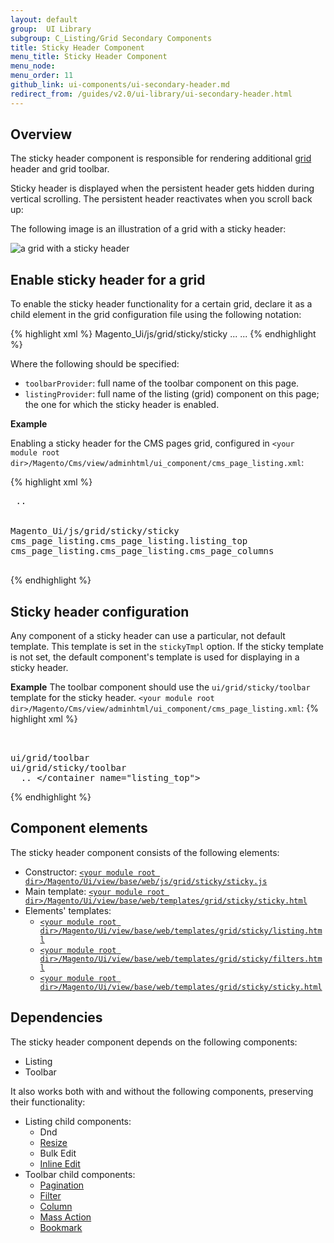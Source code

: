 ```yaml
---
layout: default
group:  UI Library
subgroup: C_Listing/Grid Secondary Components
title: Sticky Header Component
menu_title: Sticky Header Component
menu_node:
menu_order: 11
github_link: ui-components/ui-secondary-header.md
redirect_from: /guides/v2.0/ui-library/ui-secondary-header.html
---
```


<h2 id="filter">Overview</h2>

The sticky header component is responsible for rendering additional <a href="{{site.gdeurl}}ui-library/ui-listing-grid.html">grid</a> header and grid toolbar.

Sticky header is displayed when the persistent header gets hidden during vertical scrolling. The persistent header reactivates when you scroll back up:

The following image is an illustration of a grid with a sticky header:

<img src="{{site.gdeurl}}pattern-library/displaying-data/datatable/img/datatable13.jpg" alt="a grid with a sticky header">

<h2 id="enable_header">Enable sticky header for a grid</h2>

To enable the sticky header functionality for a certain grid, declare it as a child element in the grid configuration file using the following notation:

{% highlight xml %}
    <container name="sticky">
        <argument name="data" xsi:type="array">
            <item name="config" xsi:type="array">
                <item name="component" xsi:type="string">Magento_Ui/js/grid/sticky/sticky</item>
                <item name="toolbarProvider" xsi:type="string">...</item>
                <item name="listingProvider" xsi:type="string">...</item>
            </item>
        </argument>
    </container>
{% endhighlight %}

Where the following should be specified:

- `toolbarProvider`: full name of the toolbar component on this page.
- `listingProvider`: full name of the listing (grid) component on this page; the one for which the sticky header is enabled.

**Example**

Enabling a sticky header for the CMS pages grid, configured in `<your module root dir>/Magento/Cms/view/adminhtml/ui_component/cms_page_listing.xml`:

{% highlight xml %}
<listing xmlns:xsi="http://www.w3.org/2001/XMLSchema-instance" xsi:noNamespaceSchemaLocation="urn:magento:module:Magento_Ui:etc/ui_configuration.xsd">
        <container name="listing_top">
         ..
        </container>
        <container name="sticky">
            <argument name="data" xsi:type="array">
                <item name="config" xsi:type="array">
                    <item name="component" xsi:type="string">Magento_Ui/js/grid/sticky/sticky</item>
                    <item name="toolbarProvider" xsi:type="string">cms_page_listing.cms_page_listing.listing_top</item>
                    <item name="listingProvider" xsi:type="string">cms_page_listing.cms_page_listing.cms_page_columns</item>
                </item>
            </argument>
        </container>
    </listing>
{% endhighlight %}

<h2 id="sticky_config">Sticky header configuration</h2>

Any component of a sticky header can use a particular, not default template. This template is set in the `stickyTmpl` option. If the sticky template is not set, the default component's template is used for displaying in a sticky header.

**Example**
The toolbar component should use the `ui/grid/sticky/toolbar` template for the sticky header.
`<your module root dir>/Magento/Cms/view/adminhtml/ui_component/cms_page_listing.xml`:
{% highlight xml %}
<listing xmlns:xsi="http://www.w3.org/2001/XMLSchema-instance" xsi:noNamespaceSchemaLocation="urn:magento:module:Magento_Ui:etc/ui_configuration.xsd">
        <container name="listing_top">
            <argument name="data" xsi:type="array">
                <item name="config" xsi:type="array">
                    <item name="template" xsi:type="string">ui/grid/toolbar</item>
                    <item name="stickyTmpl" xsi:type="string">ui/grid/sticky/toolbar</item>
                </item>
            </argument>
            ..
        </container name="listing_top">
    </listing>
{% endhighlight %}

<h2 id="sticky_elements">Component elements</h2>
The sticky header component consists of the following elements:

- Constructor: <a href="{{site.mage2000url}}app/code/Magento/Ui/view/base/web/js/grid/sticky/sticky.js">`<your module root dir>/Magento/Ui/view/base/web/js/grid/sticky/sticky.js`</a>
- Main template: <a href="{{site.mage2000url}}app/code/Magento/Ui/view/base/web/templates/grid/sticky/sticky.html">`<your module root dir>/Magento/Ui/view/base/web/templates/grid/sticky/sticky.html`</a>
- Elements' templates:
	- <a href="{{site.mage2000url}}app/code/Magento/Ui/view/base/web/templates/grid/sticky/listing.html">`<your module root dir>/Magento/Ui/view/base/web/templates/grid/sticky/listing.html`</a>
	- <a href="{{site.mage2000url}}app/code/Magento/Ui/view/base/web/templates/grid/sticky/filters.html">`<your module root dir>/Magento/Ui/view/base/web/templates/grid/sticky/filters.html`</a>
	- <a href="{{site.mage2000url}}app/code/Magento/Ui/view/base/web/templates/grid/sticky/sticky.html">`<your module root dir>/Magento/Ui/view/base/web/templates/grid/sticky/sticky.html`</a>
	

<h2 id="sticky_dependencies">Dependencies</h2>
The sticky header component depends on the following components:

 - Listing
 - Toolbar


It also works both with and without the following components, preserving their functionality:

- Listing child components:
	- Dnd
	- <a href="{{site.gdeurl}}ui-library/ui-secondary-resize.html">Resize</a>
	- Bulk Edit
	- <a href="{{site.gdeurl}}ui-library/ui-secondary-resize.html">Inline Edit</a>
- Toolbar child components:
	- <a href="{{site.gdeurl}}ui-library/ui-secondary-pagination.html">Pagination</a>
	- <a href="{{site.gdeurl}}ui-library/ui-secondary-filter.html">Filter</a>
	- <a href="{{site.gdeurl}}ui-library/ui-secondary-column.html">Column</a>
	- <a href="{{site.gdeurl}}ui-library/ui-secondary-massaction.html">Mass Action</a>
	- <a href="{{site.gdeurl}}ui-library/ui-secondary-bookmark.html">Bookmark</a>
